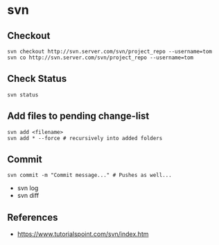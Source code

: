 # svn

## Checkout
```
svn checkout http://svn.server.com/svn/project_repo --username=tom
svn co http://svn.server.com/svn/project_repo --username=tom
```
 
## Check Status
```
svn status
```

## Add files to pending change-list
```
svn add <filename>
svn add * --force # recursively into added folders
```

## Commit
```
svn commit -m "Commit message..." # Pushes as well...
```

* svn log
* svn diff

## References
* https://www.tutorialspoint.com/svn/index.htm
